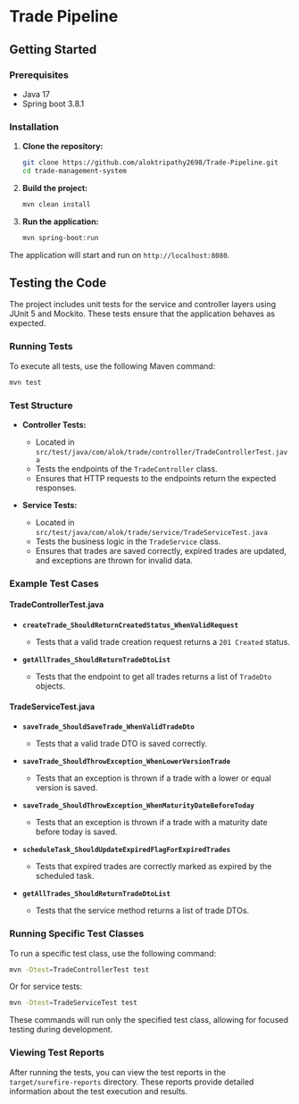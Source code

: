 # Trade Pipeline

## Getting Started

### Prerequisites

- Java 17
- Spring boot 3.8.1

### Installation

1. **Clone the repository:**
   ```bash
   git clone https://github.com/aloktripathy2698/Trade-Pipeline.git
   cd trade-management-system
   ```

2. **Build the project:**
   ```bash
   mvn clean install
   ```

3. **Run the application:**
   ```bash
   mvn spring-boot:run
   ```

The application will start and run on `http://localhost:8080`.

## Testing the Code

The project includes unit tests for the service and controller layers using JUnit 5 and Mockito. These tests ensure that the application behaves as expected.

### Running Tests

To execute all tests, use the following Maven command:

```bash
mvn test
```

### Test Structure

- **Controller Tests:**
  - Located in `src/test/java/com/alok/trade/controller/TradeControllerTest.java`
  - Tests the endpoints of the `TradeController` class.
  - Ensures that HTTP requests to the endpoints return the expected responses.

- **Service Tests:**
  - Located in `src/test/java/com/alok/trade/service/TradeServiceTest.java`
  - Tests the business logic in the `TradeService` class.
  - Ensures that trades are saved correctly, expired trades are updated, and exceptions are thrown for invalid data.

### Example Test Cases

#### TradeControllerTest.java

- **`createTrade_ShouldReturnCreatedStatus_WhenValidRequest`**
  - Tests that a valid trade creation request returns a `201 Created` status.

- **`getAllTrades_ShouldReturnTradeDtoList`**
  - Tests that the endpoint to get all trades returns a list of `TradeDto` objects.

#### TradeServiceTest.java

- **`saveTrade_ShouldSaveTrade_WhenValidTradeDto`**
  - Tests that a valid trade DTO is saved correctly.

- **`saveTrade_ShouldThrowException_WhenLowerVersionTrade`**
  - Tests that an exception is thrown if a trade with a lower or equal version is saved.

- **`saveTrade_ShouldThrowException_WhenMaturityDateBeforeToday`**
  - Tests that an exception is thrown if a trade with a maturity date before today is saved.

- **`scheduleTask_ShouldUpdateExpiredFlagForExpiredTrades`**
  - Tests that expired trades are correctly marked as expired by the scheduled task.

- **`getAllTrades_ShouldReturnTradeDtoList`**
  - Tests that the service method returns a list of trade DTOs.

### Running Specific Test Classes

To run a specific test class, use the following command:

```bash
mvn -Dtest=TradeControllerTest test
```

Or for service tests:

```bash
mvn -Dtest=TradeServiceTest test
```

These commands will run only the specified test class, allowing for focused testing during development.

### Viewing Test Reports

After running the tests, you can view the test reports in the `target/surefire-reports` directory. These reports provide detailed information about the test execution and results.
